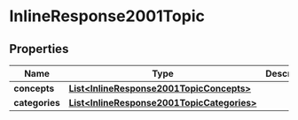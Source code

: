 # InlineResponse2001Topic

## Properties
Name | Type | Description | Notes
------------ | ------------- | ------------- | -------------
**concepts** | [**List&lt;InlineResponse2001TopicConcepts&gt;**](InlineResponse2001TopicConcepts.md) |  |  [optional]
**categories** | [**List&lt;InlineResponse2001TopicCategories&gt;**](InlineResponse2001TopicCategories.md) |  |  [optional]
